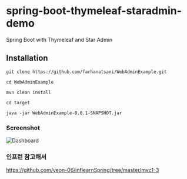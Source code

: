 # spring-boot-thymeleaf-staradmin-demo

Spring Boot with Thymeleaf and Star Admin 

## Installation

`git clone https://github.com/farhanatsani/WebAdminExample.git`

`cd WebAdminExample`

`mvn clean install`

`cd target`

`java -jar WebAdminExample-0.0.1-SNAPSHOT.jar`

### Screenshot

![Dashboard](img/dashboard.png "Dashboard")

### 인프런 참고해서 
https://github.com/yeon-06/inflearnSpring/tree/master/mvc1-3
